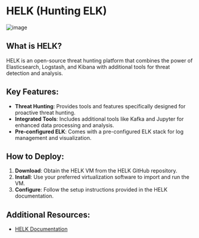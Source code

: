 # HELK (Hunting ELK)
![image](https://github.com/phantom0004/elk-stack-tools/assets/42916447/1a4cae98-3677-4087-beb0-5c4aa586438a)

## What is HELK?
HELK is an open-source threat hunting platform that combines the power of Elasticsearch, Logstash, and Kibana with additional tools for threat detection and analysis.

## Key Features:
- **Threat Hunting**: Provides tools and features specifically designed for proactive threat hunting.
- **Integrated Tools**: Includes additional tools like Kafka and Jupyter for enhanced data processing and analysis.
- **Pre-configured ELK**: Comes with a pre-configured ELK stack for log management and visualization.

## How to Deploy:
1. **Download**: Obtain the HELK VM from the HELK GitHub repository.
2. **Install**: Use your preferred virtualization software to import and run the VM.
3. **Configure**: Follow the setup instructions provided in the HELK documentation.

## Additional Resources:
- [HELK Documentation](https://github.com/Cyb3rWard0g/HELK)
